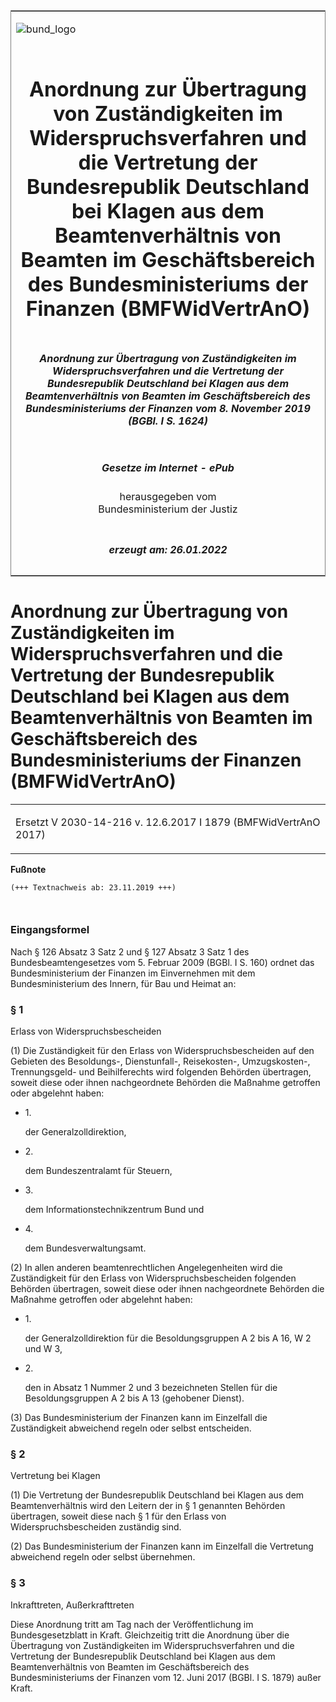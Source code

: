 <span id="DECKBLATT.html"></span>

<table border="0" frame="border" width="100%">

<tr valign="top">

<td align="left">

![bund\_logo](BfJ_2021_Web_de_de.gif)

</td>

<td align="right">

 

</td>

</tr>

<tr align="center" valign="middle">

<td colspan="2">

# Anordnung zur Übertragung von Zuständigkeiten im Widerspruchsverfahren und die Vertretung der Bundesrepublik Deutschland bei Klagen aus dem Beamtenverhältnis von Beamten im Geschäftsbereich des Bundesministeriums der Finanzen (BMFWidVertrAnO)

</td>

</tr>

<tr align="center" valign="middle">

<td colspan="2">

##### Anordnung zur Übertragung von Zuständigkeiten im Widerspruchsverfahren und die Vertretung der Bundesrepublik Deutschland bei Klagen aus dem Beamtenverhältnis von Beamten im Geschäftsbereich des Bundesministeriums der Finanzen vom 8. November 2019 (BGBl. I S. 1624)

</td>

</tr>

<tr align="center" valign="middle">

<td colspan="2">

  
  

##### Gesetze im Internet - ePub  
  
herausgegeben vom  
Bundesministerium der Justiz

</td>

</tr>

<tr align="center" valign="bottom">

<td colspan="2">

  
  

##### erzeugt am: 26.01.2022

</td>

</tr>

</table>

<span id="BJNR162400019.html"></span>

# Anordnung zur Übertragung von Zuständigkeiten im Widerspruchsverfahren und die Vertretung der Bundesrepublik Deutschland bei Klagen aus dem Beamtenverhältnis von Beamten im Geschäftsbereich des Bundesministeriums der Finanzen (BMFWidVertrAnO)

<div>

<div class="jnhtml">

<table width="100%">

<colgroup>

<col width="10%">

</col>

<col width="90%">

</col>

</colgroup>

<tr>

<td colspan="2">

Ersetzt V 2030-14-216 v. 12.6.2017 I 1879 (BMFWidVertrAnO 2017)

</div>

</div>

</td>

</tr>

</table>

</div>

</div>

<div>

  
**Fußnote**

<div class="jnhtml">

<div>

<div class="jurAbsatz">

  

``` 
(+++ Textnachweis ab: 23.11.2019 +++)

 
```

</div>

</div>

</div>

</div>

<span id="BJNR162400019BJNE000100000.html"></span>

### Eingangsformel  

<div>

<div class="jnhtml">

<div>

<div class="jurAbsatz">

Nach § 126 Absatz 3 Satz 2 und § 127 Absatz 3 Satz 1 des
Bundesbeamtengesetzes vom 5. Februar 2009 (BGBl. I S. 160) ordnet das
Bundesministerium der Finanzen im Einvernehmen mit dem Bundesministerium
des Innern, für Bau und Heimat an:

</div>

</div>

</div>

</div>

<span id="BJNR162400019BJNE000200000.html"></span>

### § 1  
Erlass von Widerspruchsbescheiden

<div>

<div class="jnhtml">

<div>

<div class="jurAbsatz">

(1) Die Zuständigkeit für den Erlass von Widerspruchsbescheiden auf den
Gebieten des Besoldungs-, Dienstunfall-, Reisekosten-, Umzugskosten-,
Trennungsgeld- und Beihilferechts wird folgenden Behörden übertragen,
soweit diese oder ihnen nachgeordnete Behörden die Maßnahme getroffen
oder abgelehnt haben:

  - 1\.
    
    <div>
    
    der Generalzolldirektion,
    
    </div>

  - 2\.
    
    <div>
    
    dem Bundeszentralamt für Steuern,
    
    </div>

  - 3\.
    
    <div>
    
    dem Informationstechnikzentrum Bund und
    
    </div>

  - 4\.
    
    <div>
    
    dem Bundesverwaltungsamt.
    
    </div>

</div>

<div class="jurAbsatz">

(2) In allen anderen beamtenrechtlichen Angelegenheiten wird die
Zuständigkeit für den Erlass von Widerspruchsbescheiden folgenden
Behörden übertragen, soweit diese oder ihnen nachgeordnete Behörden die
Maßnahme getroffen oder abgelehnt haben:

  - 1\.
    
    <div>
    
    der Generalzolldirektion für die Besoldungsgruppen A 2 bis A 16, W 2
    und W 3,
    
    </div>

  - 2\.
    
    <div>
    
    den in Absatz 1 Nummer 2 und 3 bezeichneten Stellen für die
    Besoldungsgruppen A 2 bis A 13 (gehobener Dienst).
    
    </div>

</div>

<div class="jurAbsatz">

(3) Das Bundesministerium der Finanzen kann im Einzelfall die
Zuständigkeit abweichend regeln oder selbst entscheiden.

</div>

</div>

</div>

</div>

<span id="BJNR162400019BJNE000300000.html"></span>

### § 2  
Vertretung bei Klagen

<div>

<div class="jnhtml">

<div>

<div class="jurAbsatz">

(1) Die Vertretung der Bundesrepublik Deutschland bei Klagen aus dem
Beamtenverhältnis wird den Leitern der in § 1 genannten Behörden
übertragen, soweit diese nach § 1 für den Erlass von
Widerspruchsbescheiden zuständig sind.

</div>

<div class="jurAbsatz">

(2) Das Bundesministerium der Finanzen kann im Einzelfall die Vertretung
abweichend regeln oder selbst übernehmen.

</div>

</div>

</div>

</div>

<span id="BJNR162400019BJNE000400000.html"></span>

### § 3  
Inkrafttreten, Außerkrafttreten

<div>

<div class="jnhtml">

<div>

<div class="jurAbsatz">

Diese Anordnung tritt am Tag nach der Veröffentlichung im
Bundesgesetzblatt in Kraft. Gleichzeitig tritt die Anordnung über die
Übertragung von Zuständigkeiten im Widerspruchsverfahren und die
Vertretung der Bundesrepublik Deutschland bei Klagen aus dem
Beamtenverhältnis von Beamten im Geschäftsbereich des
Bundesministeriums der Finanzen vom 12. Juni 2017 (BGBl. I S. 1879)
außer Kraft.

</div>

</div>

</div>

</div>
